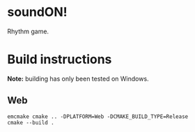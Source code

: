 # soundON!

Rhythm game.

# Build instructions
**Note:** building has only been tested on Windows.
## Web
```shell
emcmake cmake .. -DPLATFORM=Web -DCMAKE_BUILD_TYPE=Release
cmake --build .
```
